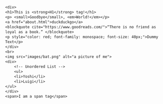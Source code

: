     <div>
    <h1>This is <strong>H1</strong> tag!</h1>
    <p> <small>Goodbye</small>, <em>World!</em></p>
    <a href="about.html">duckduckgo</a>
    <blockquote cite="https://www.goodreads.com/">“There is no friend as loyal as a book.” </blockquote>
    <p style="color: red; font-family: monospace; font-size: 40px;">Dummy Text</p>
    </div>
    <br>
    <img src="images/bat.png" alt="a picture of me">
    <div>
        <!-- Unordered List -->
        <ul>
        <li>Yoshi</li>
        <li>Luigi</li>
    </ul>
    </div>
    <span>I am a span tag</span>

